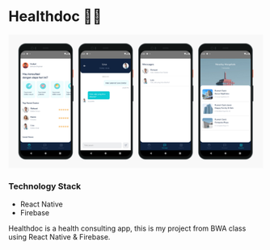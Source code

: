 # Healthdoc 👨‍⚕️

![Preview](src/assets/illustration/preview.png)

### Technology Stack
 - React Native
 - Firebase

Healthdoc is a health consulting app, this is my project from BWA class using React Native & Firebase.